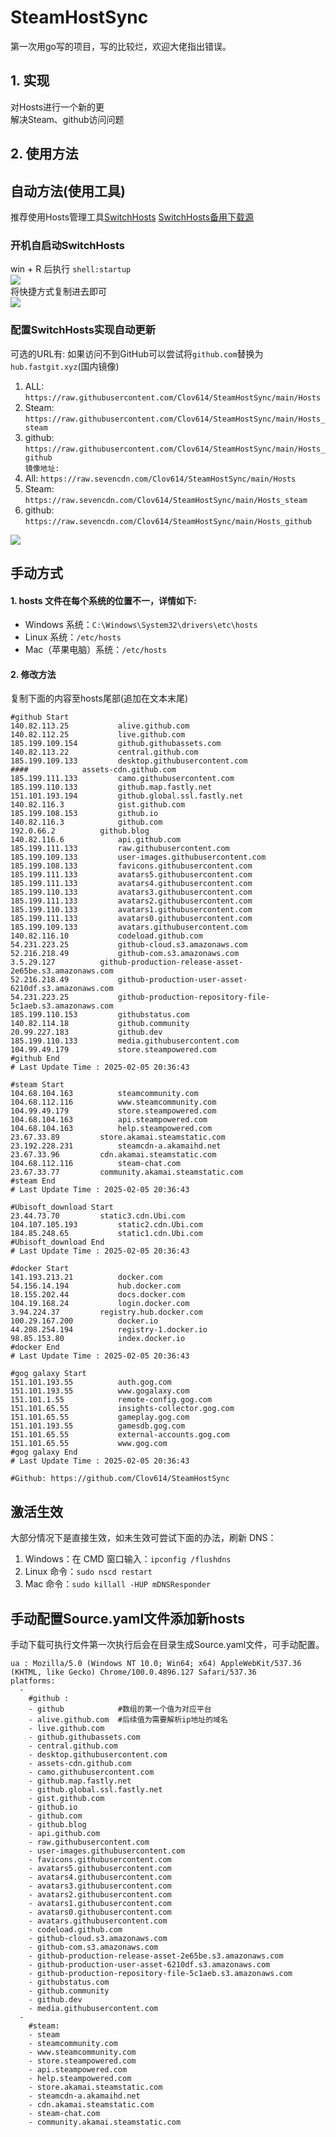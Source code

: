 # SteamHostSync
第一次用go写的项目，写的比较烂，欢迎大佬指出错误。

## 1. 实现
对Hosts进行一个新的更  
解决Steam、github访问问题

## 2. 使用方法
## 自动方法(使用工具)
推荐使用Hosts管理工具[SwitchHosts](https://github.com/oldj/SwitchHosts) 
[SwitchHosts备用下载源](https://nas.iaimi.info/s/nT5pb8jMQp32QwB)
### 开机自启动SwitchHosts
win + R 后执行 `shell:startup`    
![](/img/1.png)  
将快捷方式复制进去即可  
![](/img/2.png)  
### 配置SwitchHosts实现自动更新  
可选的URL有:
如果访问不到GitHub可以尝试将`github.com`替换为`hub.fastgit.xyz`(国内镜像)
1. ALL: `https://raw.githubusercontent.com/Clov614/SteamHostSync/main/Hosts`  
2. Steam: `https://raw.githubusercontent.com/Clov614/SteamHostSync/main/Hosts_steam`  
3. github: `https://raw.githubusercontent.com/Clov614/SteamHostSync/main/Hosts_github`    
`镜像地址:`
4. All: `https://raw.sevencdn.com/Clov614/SteamHostSync/main/Hosts`  
5. Steam: `https://raw.sevencdn.com/Clov614/SteamHostSync/main/Hosts_steam`  
6. github: `https://raw.sevencdn.com/Clov614/SteamHostSync/main/Hosts_github`  

![](/img/3.png)

## 手动方式
#### 1. hosts 文件在每个系统的位置不一，详情如下:
- Windows 系统：`C:\Windows\System32\drivers\etc\hosts`
- Linux 系统：`/etc/hosts`
- Mac（苹果电脑）系统：`/etc/hosts`

#### 2. 修改方法
复制下面的内容至hosts尾部(追加在文本末尾)

```
#github Start
140.82.113.25			alive.github.com
140.82.112.25			live.github.com
185.199.109.154			github.githubassets.com
140.82.113.22			central.github.com
185.199.109.133			desktop.githubusercontent.com
####			assets-cdn.github.com
185.199.111.133			camo.githubusercontent.com
185.199.110.133			github.map.fastly.net
151.101.193.194			github.global.ssl.fastly.net
140.82.116.3			gist.github.com
185.199.108.153			github.io
140.82.116.3			github.com
192.0.66.2			github.blog
140.82.116.6			api.github.com
185.199.111.133			raw.githubusercontent.com
185.199.109.133			user-images.githubusercontent.com
185.199.108.133			favicons.githubusercontent.com
185.199.111.133			avatars5.githubusercontent.com
185.199.111.133			avatars4.githubusercontent.com
185.199.110.133			avatars3.githubusercontent.com
185.199.111.133			avatars2.githubusercontent.com
185.199.110.133			avatars1.githubusercontent.com
185.199.111.133			avatars0.githubusercontent.com
185.199.109.133			avatars.githubusercontent.com
140.82.116.10			codeload.github.com
54.231.223.25			github-cloud.s3.amazonaws.com
52.216.218.49			github-com.s3.amazonaws.com
3.5.29.127			github-production-release-asset-2e65be.s3.amazonaws.com
52.216.218.49			github-production-user-asset-6210df.s3.amazonaws.com
54.231.223.25			github-production-repository-file-5c1aeb.s3.amazonaws.com
185.199.110.153			githubstatus.com
140.82.114.18			github.community
20.99.227.183			github.dev
185.199.110.133			media.githubusercontent.com
104.99.49.179			store.steampowered.com
#github End
# Last Update Time : 2025-02-05 20:36:43 

#steam Start
104.68.104.163			steamcommunity.com
104.68.112.116			www.steamcommunity.com
104.99.49.179			store.steampowered.com
104.68.104.163			api.steampowered.com
104.68.104.163			help.steampowered.com
23.67.33.89			store.akamai.steamstatic.com
23.192.228.231			steamcdn-a.akamaihd.net
23.67.33.96			cdn.akamai.steamstatic.com
104.68.112.116			steam-chat.com
23.67.33.77			community.akamai.steamstatic.com
#steam End
# Last Update Time : 2025-02-05 20:36:43 

#Ubisoft_download Start
23.44.73.70			static3.cdn.Ubi.com
104.107.105.193			static2.cdn.Ubi.com
184.85.248.65			static1.cdn.Ubi.com
#Ubisoft_download End
# Last Update Time : 2025-02-05 20:36:43 

#docker Start
141.193.213.21			docker.com
54.156.14.194			hub.docker.com
18.155.202.44			docs.docker.com
104.19.168.24			login.docker.com
3.94.224.37			registry.hub.docker.com
100.29.167.200			docker.io
44.208.254.194			registry-1.docker.io
98.85.153.80			index.docker.io
#docker End
# Last Update Time : 2025-02-05 20:36:43 

#gog galaxy Start
151.101.193.55			auth.gog.com
151.101.193.55			www.gogalaxy.com
151.101.1.55			remote-config.gog.com
151.101.65.55			insights-collector.gog.com
151.101.65.55			gameplay.gog.com
151.101.193.55			gamesdb.gog.com
151.101.65.55			external-accounts.gog.com
151.101.65.55			www.gog.com
#gog galaxy End
# Last Update Time : 2025-02-05 20:36:43 

#Github: https://github.com/Clov614/SteamHostSync

```

## 激活生效
大部分情况下是直接生效，如未生效可尝试下面的办法，刷新 DNS：
1. Windows：在 CMD 窗口输入：`ipconfig /flushdns`
2. Linux 命令：`sudo nscd restart`
3. Mac 命令：`sudo killall -HUP mDNSResponder`  

## 手动配置Source.yaml文件添加新hosts  
手动下载可执行文件第一次执行后会在目录生成Source.yaml文件，可手动配置。  

```
ua : Mozilla/5.0 (Windows NT 10.0; Win64; x64) AppleWebKit/537.36 (KHTML, like Gecko) Chrome/100.0.4896.127 Safari/537.36
platforms:
  -
    #github :
    - github            #数组的第一个值为对应平台
    - alive.github.com  #后续值为需要解析ip地址的域名
    - live.github.com
    - github.githubassets.com
    - central.github.com
    - desktop.githubusercontent.com
    - assets-cdn.github.com
    - camo.githubusercontent.com
    - github.map.fastly.net
    - github.global.ssl.fastly.net
    - gist.github.com
    - github.io
    - github.com
    - github.blog
    - api.github.com
    - raw.githubusercontent.com
    - user-images.githubusercontent.com
    - favicons.githubusercontent.com
    - avatars5.githubusercontent.com
    - avatars4.githubusercontent.com
    - avatars3.githubusercontent.com
    - avatars2.githubusercontent.com
    - avatars1.githubusercontent.com
    - avatars0.githubusercontent.com
    - avatars.githubusercontent.com
    - codeload.github.com
    - github-cloud.s3.amazonaws.com
    - github-com.s3.amazonaws.com
    - github-production-release-asset-2e65be.s3.amazonaws.com
    - github-production-user-asset-6210df.s3.amazonaws.com
    - github-production-repository-file-5c1aeb.s3.amazonaws.com
    - githubstatus.com
    - github.community
    - github.dev
    - media.githubusercontent.com
  -
    #steam:
    - steam
    - steamcommunity.com
    - www.steamcommunity.com
    - store.steampowered.com
    - api.steampowered.com
    - help.steampowered.com
    - store.akamai.steamstatic.com
    - steamcdn-a.akamaihd.net
    - cdn.akamai.steamstatic.com
    - steam-chat.com
    - community.akamai.steamstatic.com
```

